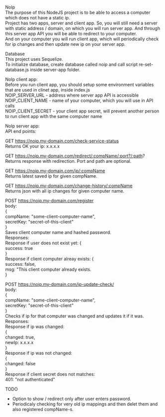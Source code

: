 NoIp  
The purpose of this NodeJS project is to be able to access a computer which does not have a static ip.  
Project has two apps, server and client app. So, you will still need a server with static address / domain, on which you will run server app. And through this server app API you will be able to redirect to your computer.  
And on your computer you will run client app, which will periodically check for ip changes and then update new ip on your server app.  
 
Database  
This project uses Sequelize.  
To initialize database, create database called noip and call script re-set-database.js inside server-app folder. 
 
NoIp client app:  
Before you run client app, you should setup some environment variables that are used in clinet app, inside index.js  
NOIP_SERVER_URL - address where server app API is accessible  
NOIP_CLIENT_NAME - name of your computer, which you will use in API calls  
NOIP_CLIENT_SECRET - your client app secret, will prevent another person to run client app with the same computer name  

NoIp server app:  
API end points:

GET https://noip.my-domain.com/check-service-status  
Returns OK your ip: x.x.x.x

GET https://noip.my-domain.com/redirect/:compName/:port?/:path?  
Returns response with redirection. Port and path are optional.

GET https://noip.my-domain.com/ip/:compName  
Returns latest saved ip for given compName.

GET https://noip.my-domain.com/change-history/:compName  
Returns json with all ip changes for given computer name. 

POST https://noip.my-domain.com/register  
body:  
{  
 compName: "some-client-computer-name",  
 secretKey: "secret-of-this-client"  
}  
Saves client computer name and hashed password.  
Responses:  
Response if user does not exist yet:
{  
 success: true  
}  
Response if client computer alreay exists:
{  
 success: false,  
 msg: "This client computer already exists.  
}

POST https://noip.my-domain.com/ip-update-check/  
body:  
{  
 compName: "some-client-computer-name",  
 secretKey: "secret-of-this-client"  
}  
Checks if ip for that computer was changed and updates it if it was.  
Responses:  
Response if ip was changed:  
{  
 changed: true,  
 newIp: x.x.x.x  
}  
Response if ip was not changed:  
{  
 changed: false  
}  
Response if client secret does not matches:  
401: "not authenticated" 

TODO

- Option to show / redirect only after user enters password.
- Periodicaly checking for very old ip mappings and then delet them and also registered compName-s.
